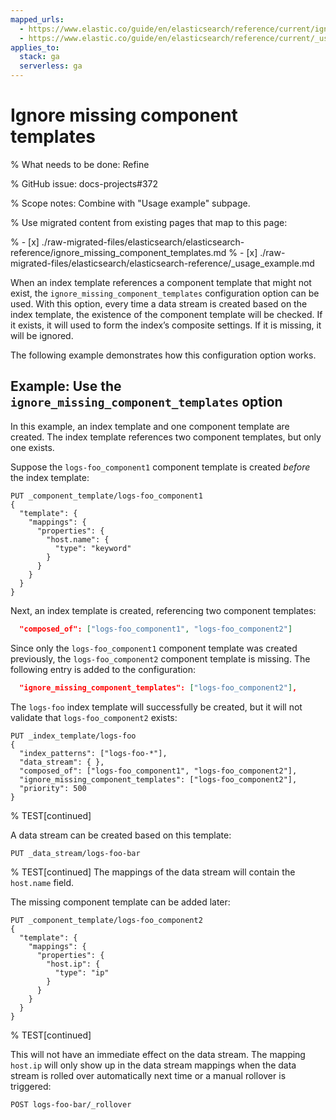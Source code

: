 ```yaml
---
mapped_urls:
  - https://www.elastic.co/guide/en/elasticsearch/reference/current/ignore_missing_component_templates.html
  - https://www.elastic.co/guide/en/elasticsearch/reference/current/_usage_example.html
applies_to:
  stack: ga
  serverless: ga
---
```


# Ignore missing component templates

% What needs to be done: Refine

% GitHub issue: docs-projects#372

% Scope notes: Combine with "Usage example" subpage.

% Use migrated content from existing pages that map to this page:

% - [x] ./raw-migrated-files/elasticsearch/elasticsearch-reference/ignore_missing_component_templates.md
% - [x] ./raw-migrated-files/elasticsearch/elasticsearch-reference/_usage_example.md

When an index template references a component template that might not exist, the `ignore_missing_component_templates` configuration option can be used. With this option, every time a data stream is created based on the index template, the existence of the component template will be checked. If it exists, it will used to form the index’s composite settings. If it is missing, it will be ignored.

The following example demonstrates how this configuration option works.

## Example: Use the `ignore_missing_component_templates` option

In this example, an index template and one component template are created. The index template references two component templates, but only one exists.

Suppose the `logs-foo_component1` component template is created *before* the index template:

```console
PUT _component_template/logs-foo_component1
{
  "template": {
    "mappings": {
      "properties": {
        "host.name": {
          "type": "keyword"
        }
      }
    }
  }
}
```

Next, an index template is created, referencing two component templates:

```JSON
  "composed_of": ["logs-foo_component1", "logs-foo_component2"]
```

Since only the `logs-foo_component1` component template was created previously, the `logs-foo_component2` component template is missing. The following entry is added to the configuration:

```JSON
  "ignore_missing_component_templates": ["logs-foo_component2"],
```

The `logs-foo` index template will successfully be created, but it will not validate that `logs-foo_component2` exists:

```console
PUT _index_template/logs-foo
{
  "index_patterns": ["logs-foo-*"],
  "data_stream": { },
  "composed_of": ["logs-foo_component1", "logs-foo_component2"],
  "ignore_missing_component_templates": ["logs-foo_component2"],
  "priority": 500
}
```
%  TEST[continued]

A data stream can be created based on this template:

```console
PUT _data_stream/logs-foo-bar
```
%  TEST[continued]
The mappings of the data stream will contain the `host.name` field.

The missing component template can be added later:

```console
PUT _component_template/logs-foo_component2
{
  "template": {
    "mappings": {
      "properties": {
        "host.ip": {
          "type": "ip"
        }
      }
    }
  }
}
```
%  TEST[continued]

This will not have an immediate effect on the data stream. The mapping `host.ip` will only show up in the data stream mappings when the data stream is rolled over automatically next time or a manual rollover is triggered:

```console
POST logs-foo-bar/_rollover
```

